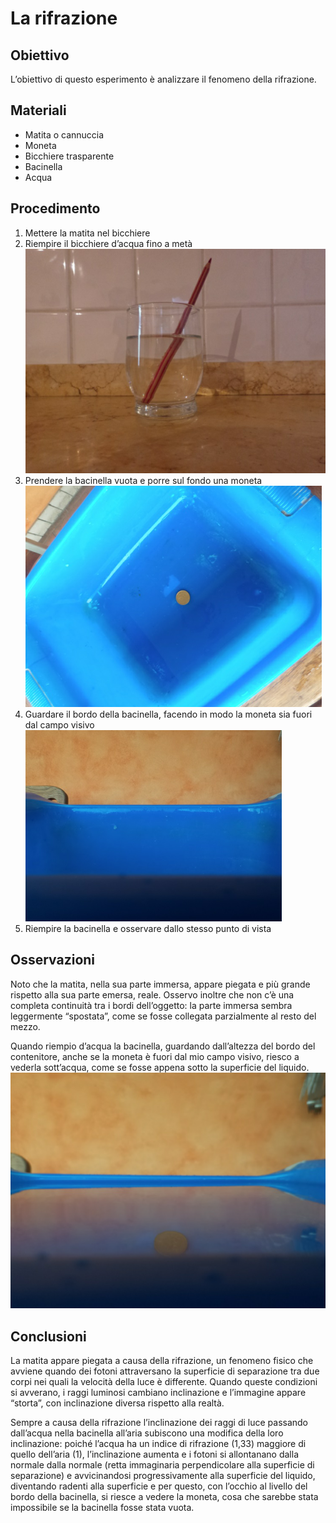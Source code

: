 # La rifrazione

## Obiettivo

L’obiettivo di questo esperimento è analizzare il fenomeno della rifrazione.

## Materiali

- Matita o cannuccia
- Moneta
- Bicchiere trasparente
- Bacinella
- Acqua

## Procedimento

1. Mettere la matita nel bicchiere
2. Riempire il bicchiere d’acqua fino a metà
![](../../img/esperimenti/ottica/8.png)
3. Prendere la bacinella vuota e porre sul fondo una moneta
![](../../img/esperimenti/ottica/9.png)
4. Guardare il bordo della bacinella, facendo in modo la moneta sia fuori dal campo visivo
![](../../img/esperimenti/ottica/10.png)
5. Riempire la bacinella e osservare dallo stesso punto di vista

## Osservazioni

Noto che la matita, nella sua parte immersa, appare piegata e più grande rispetto alla sua parte emersa, reale. Osservo inoltre che non c’è una completa continuità tra i bordi dell’oggetto: la parte immersa sembra leggermente “spostata”, come se fosse collegata parzialmente al resto del mezzo.

Quando riempio d’acqua la bacinella, guardando dall’altezza del bordo del contenitore, anche se la moneta è fuori dal mio campo visivo, riesco a vederla sott’acqua, come se fosse appena sotto la superficie del liquido.
![](../../img/esperimenti/ottica/11.png)

## Conclusioni

La matita appare piegata a causa della rifrazione, un fenomeno fisico che avviene quando dei fotoni attraversano la superficie di separazione tra due corpi nei quali la velocità della luce è differente. Quando queste condizioni si avverano, i raggi luminosi cambiano inclinazione e l’immagine appare “storta”, con inclinazione diversa rispetto alla realtà.

Sempre a causa della rifrazione l’inclinazione dei raggi di luce passando dall’acqua nella bacinella all’aria subiscono una modifica della loro inclinazione: poiché l’acqua ha un indice di rifrazione (1,33) maggiore di quello dell’aria (1), l’inclinazione aumenta e i fotoni si allontanano dalla normale dalla normale (retta immaginaria perpendicolare alla superficie di separazione) e avvicinandosi progressivamente alla superficie del liquido, diventando radenti alla superficie e per questo, con l’occhio al livello del bordo della bacinella, si riesce a vedere la moneta, cosa che sarebbe stata impossibile se la bacinella fosse stata vuota.
